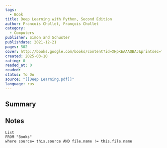 ```yaml
---
tags:
  - Book
title: Deep Learning with Python, Second Edition
author: Francois Chollet, François Chollet
category:
  - Computers
publisher: Simon and Schuster
publishdate: 2021-12-21
pages: 502
cover: http://books.google.com/books/content?id=XHpKEAAAQBAJ&printsec=frontcover&img=1&zoom=1&edge=curl&source=gbs_api
created: 2025-03-10
rating: 0
readed_at: 0
readed: 
status: To Do
source: "[[Deep Learning.pdf]]"
language: rus
---
```

## Summary


## Notes
```dataview
List 
FROM "Books"
where source= this.source AND file.name != this.file.name
```